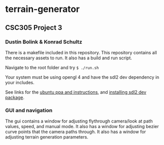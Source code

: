 # terrain-generator

## CSC305 Project 3
### Dustin Bolink & Konrad Schultz

There is a makefile included in this repository. This repository contains all the necessary assets to run.
It also has a build and run script. 

Navigate to the root folder and try `$ ./run.sh`

Your system must be using opengl 4 and have the sdl2 dev dependency in your includes.

See links for the [ubuntu ppa and instructions](https://www.phoronix.com/scan.php?page=news_item&px=Ubuntu-16.04-OI-Intel-GL-4.2), and [installing sdl2 dev package](https://wiki.libsdl.org/Installation).

### GUI and navigation
The gui contains a window for adjusting flythrough camera/look at path values, speed, and manual mode. 
It also has a window for adjusting bezier curve points that the camera paths through. It also has a window 
for adjusting terrain generation parameters.
